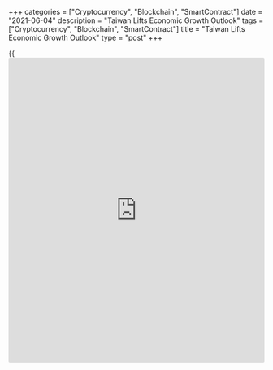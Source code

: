+++
categories = ["Cryptocurrency", "Blockchain", "SmartContract"]
date = "2021-06-04"
description = "Taiwan Lifts Economic Growth Outlook"
tags = ["Cryptocurrency", "Blockchain", "SmartContract"]
title = "Taiwan Lifts Economic Growth Outlook"
type = "post"
+++

{{<iframe id="large-banner" src="https://www.bounty.group/#slide=8.0" width="100%" height="600" scrolling="no" style="border: 0px solid rgb(216, 221, 230); border-radius: 3px;">}}

Taiwan's [economy][1] is projected to grow more than initially estimated
this year as export-related manufacturing activities are less affected
by the pandemic, the Directorate-General of Budget, Accounting and
Statistics said on Friday.

In the whole year of 2021, the economy is forecast to grow 5.46 percent,
revised up by 0.82 percentage point from the previous forecast.

With government's promoting control measures to tackle the rising new
COVID-19 cases, the pandemic is assumed to be contained in the third
quarter of 2021.

Real exports of goods and services are forecast to grow by 15.44 percent
this year. Private consumption is expected to grow 2.75 percent in 2021,
supported by the stable labor market. Growth in real private fixed
capital formation was seen at 9.10 percent.

Gross domestic product grew 8.92 percent year-on-year in the first
quarter, up from the previous estimate of 8.16 percent and the 5.15
percent expansion seen in the fourth quarter of 2020.

On a quarter-on-quarter seasonally-adjusted annualized basis, GDP
expanded 12.76 percent in the first quarter compared to 12.93 percent
estimated previously.

Citing rising crude oil and raw material prices, inflation outlook was
revised by 0.39 percentage points to 1.72 percent.

For comments and feedback [contact](https://www.playgroundfx.com/contact/): editorial@rtt[news](https://www.letsplayfx.com/blog/forex-news-website/).com

[Economic News][1]

 **What parts of the world are seeing the best (and worst) economic
performances lately? Click[here][2] to check out our [Econ Scorecard][2]
and find out! See up-to-the-moment [ranking](https://www.playgroundfx.com/blog/crypto-exchange-ranking/)s for the best and worst
performers in [GDP][3], [unemployment rate][4], [inflation][2] and much
more.**

   1. www.rtt[news](https://www.letsplayfx.com/blog/forex-news-website/).com/Content/EconomicNews.aspx
   2. www.rtt[news](https://www.letsplayfx.com/blog/forex-news-website/).com/economic-scorecard/world-rank/CPI/highest-performance.aspx
   3. www.rtt[news](https://www.letsplayfx.com/blog/forex-news-website/).com/economic-scorecard/world-rank/GDP/highest-performance.aspx
   4. www.rtt[news](https://www.letsplayfx.com/blog/forex-news-website/).com/economic-scorecard/world-rank/unemployment-rate/lowest-performance.aspx